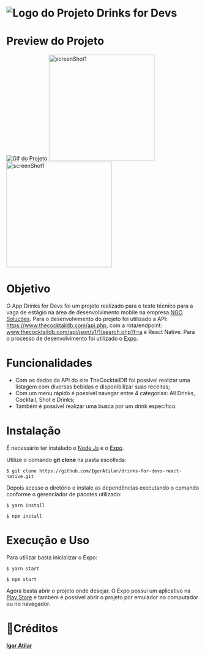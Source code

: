 # ![Logo do Projeto](https://i.imgur.com/ygYIg9c.png)  Drinks for Devs

# Preview do Projeto
![Gif do Projeto](https://media.giphy.com/media/jXHpScpJvRDeTLOsNF/giphy.gif)
<img src="https://i.imgur.com/taJGGWP.png" alt="screenShot1" width="276"/>
<img src="https://i.imgur.com/xVultvc.png" alt="screenShot1" width="276"/>


# Objetivo
O App Drinks for Devs foi um projeto realizado para o teste técnico para a vaga de estágio na área de desenvolvimento mobile na empresa [NGO Soluções](http://ngosolucoes.com.br/). Para o desenvolvimento do projeto foi utilizado a API: https://www.thecocktaildb.com/api.php, com a rota/endpoint: www.thecocktaildb.com/api/json/v1/1/search.php?f=a e React Native. Para o processo de desenvolvimento foi utilizado o [Expo](https://expo.io/).

# Funcionalidades 

* Com os dados da API do site TheCocktailDB foi possível realizar uma listagem com diversas bebidas e disponibilizar suas receitas;
* Com um menu rápido é possível navegar entre 4 categorias: All Drinks, Cocktail, Shot e Drinks; 
* Também é possível realizar uma busca por um drink específico. 

# Instalação

É necessário ter instalado o [Node Js](https://nodejs.org/en/) e o [Expo](https://docs.expo.io/get-started/installation/). 

Utilize o comando **git clone**  na pasta escolhida: 

```
$ git clone https://github.com/IgorAtilar/drinks-for-devs-react-native.git
```

Depois acesse o diretório e instale as dependências executando o comando conforme o gerenciador de pacotes utilizado:

```
$ yarn install 
```

```
$ npm install 
```

# Execução e Uso

Para utilizar basta inicializar o Expo:

```
$ yarn start
```

```
$ npm start 
```

Agora basta abrir o projeto onde desejar. O Expo possui um aplicativo na [Play Store](https://play.google.com/store/apps/details?id=host.exp.exponent) e também é possível abrir o projeto por emulador no computador ou no navegador.


# :tropical_drink:Créditos 

<b>[Igor Atilar](https://www.linkedin.com/in/igor-atilar/)</b>









